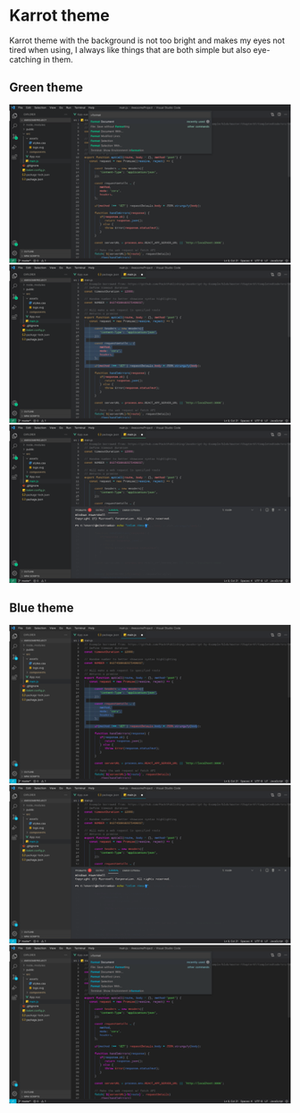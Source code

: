 # Karrot theme

Karrot theme with the background is not too bright and makes my eyes not tired when using, I always like things that are both simple but also eye-catching in them.

## Green theme
<img src="./images/1.jpeg" alt="..." />
<img src="./images/2.jpeg" alt="..." />
<img src="./images/3.jpeg" alt="..." />

## Blue theme
<img src="./images/v1.jpeg" alt="..." />
<img src="./images/v2.jpeg" alt="..." />
<img src="./images/v3.jpeg" alt="..." />
